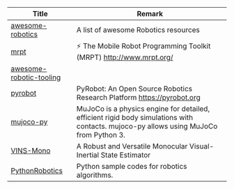 | Title                             | Remark |
| --------- | ------ |
|[awesome-robotics](https://github.com/Kiloreux/awesome-robotics)|A list of awesome Robotics resources|
|[mrpt](https://github.com/MRPT/mrpt)|⚡️ The Mobile Robot Programming Toolkit (MRPT) http://www.mrpt.org/|
|[awesome-robotic-tooling](https://github.com/Ly0n/awesome-robotic-tooling)|
|[pyrobot](https://github.com/facebookresearch/pyrobot)|PyRobot: An Open Source Robotics Research Platform https://pyrobot.org|
|[mujoco-py](https://github.com/openai/mujoco-py)|MuJoCo is a physics engine for detailed, efficient rigid body simulations with contacts. mujoco-py allows using MuJoCo from Python 3.|
|[VINS-Mono](https://github.com/HKUST-Aerial-Robotics/VINS-Mono)|A Robust and Versatile Monocular Visual-Inertial State Estimator|
|[PythonRobotics](https://github.com/AtsushiSakai/PythonRobotics)|Python sample codes for robotics algorithms. |
